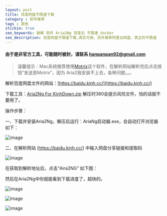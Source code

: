 ```yaml
---
layout: post
title: 百度网盘不限速下载
category : 软件推荐
tags : 其他
stickie: true
seo_keywords: 破解 软件 Aria2Ng 百度云 不限速 docker
seo_description: 百度网盘不限速下载,真实可用，另外推荐阿里云网盘，真正的不限速
---
```


#### 由于是非官方工具，可能随时被封，请联系 hanpanpan92@gmail.com

> 温馨提示：Mac系统推荐使用[Motrix](https://motrix.app/)这个软件，在解析网站解析完后点击按钮“发送至Motrix”，因为 Aria2我安装不上去，各种问题。。。

解析百度网盘文件的网站：[https://baidu.kinh.cc/](https://baidu.kinh.cc/)

下载工具：[Aria2Ng For KinhDown.zip](https://github.com/hanpanapn/MyBlog/files/6801967/Aria2Ng.For.KinhDown.zip) 解压时360会提示风险文件，怕的话就不要用了。

操作步骤：

一、下载并安装Aria2Ng，解压后运行：AriaNg启动器.exe，会自动打开浏览器如下：

![image](https://user-images.githubusercontent.com/15027167/125301325-73407580-e35d-11eb-85dc-76cd16f86a48.png)


二、在解析网站 (https://baidu.kinh.cc/) 中输入网盘分享链接和提取码

![image](https://user-images.githubusercontent.com/15027167/125300993-20ff5480-e35d-11eb-9993-be09186d3502.png)


在获取到解析地址后，点击“Aira2NG” 如下图：

然后在Aria2Ng中你就能看到下载进度了，超快的。

![image](https://user-images.githubusercontent.com/15027167/125301473-9c610600-e35d-11eb-99f9-b814dbf7e4d8.png)

![image](https://user-images.githubusercontent.com/15027167/125379022-59854980-e3c2-11eb-9198-639b68ad9c36.png)

![image](https://user-images.githubusercontent.com/15027167/125622947-bb83f57e-fb41-4bcf-a0f5-3fb841f266f5.png)
